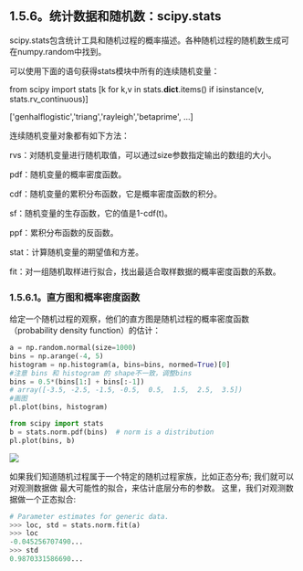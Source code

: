 ## 1.5.6。统计数据和随机数：scipy.stats

scipy.stats包含统计工具和随机过程的概率描述。各种随机过程的随机数生成可在numpy.random中找到。

可以使用下面的语句获得stats模块中所有的连续随机变量：

from scipy import stats
[k for k,v in stats.__dict__.items() if isinstance(v, stats.rv_continuous)]

['genhalflogistic','triang','rayleigh','betaprime', ...]



连续随机变量对象都有如下方法：

rvs：对随机变量进行随机取值，可以通过size参数指定输出的数组的大小。 

pdf：随机变量的概率密度函数。 

cdf：随机变量的累积分布函数，它是概率密度函数的积分。

sf：随机变量的生存函数，它的值是1-cdf(t)。 

ppf：累积分布函数的反函数。 

stat：计算随机变量的期望值和方差。 

fit：对一组随机取样进行拟合，找出最适合取样数据的概率密度函数的系数。 



### 1.5.6.1。直方图和概率密度函数

给定一个随机过程的观察，他们的直方图是随机过程的概率密度函数（probability density function）的估计：

```python
a = np.random.normal(size=1000)
bins = np.arange(-4, 5)
histogram = np.histogram(a, bins=bins, normed=True)[0]
#注意 bins 和 histogram 的 shape不一致，调整bins
bins = 0.5*(bins[1:] + bins[:-1])
# array([-3.5, -2.5, -1.5, -0.5,  0.5,  1.5,  2.5,  3.5])
#画图
pl.plot(bins, histogram)

from scipy import stats
b = stats.norm.pdf(bins)  # norm is a distribution
pl.plot(bins, b)
```

![](http://scipy-lectures.github.io/_images/normal_distribution.png)

如果我们知道随机过程属于一个特定的随机过程家族，比如正态分布; 我们就可以对观测数据做 最大可能性的拟合，来估计底层分布的参数。
这里，我们对观测数据做一个正态拟合:

```python
# Parameter estimates for generic data.
>>> loc, std = stats.norm.fit(a)
>>> loc     
-0.045256707490...
>>> std     
0.9870331586690...
```

